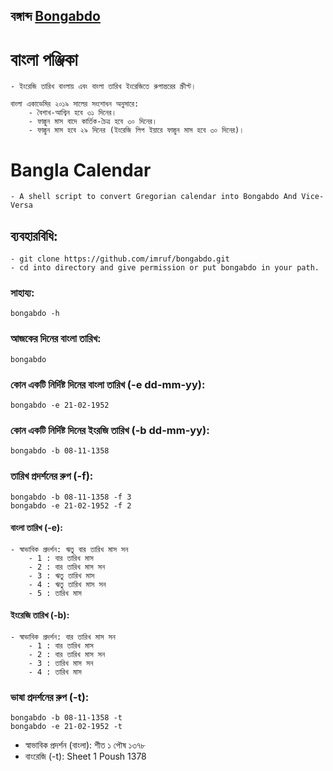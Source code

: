 বঙ্গাব্দ  [Bongabdo](https://github.com/imruf/bongabdo.git)
------


# বাংলা পঞ্জিকা
	- ইংরেজি তারিখ বাংলায় এবং বাংলা তারিখ ইংরেজিতে রুপান্তরের স্ক্রীপ্ট।
	
	বাংলা একাডেমির ২০১৯ সালের সংশোধন অনুসারে:
		- বৈশাখ-আশ্বিন হবে ৩১ দিনের।
		- ফাল্গুন মাস বাদে কার্তিক-চৈত্র হবে ৩০ দিনের।
		- ফাল্গুন মাস হবে ২৯ দিনের (ইংরেজি লিপ ইয়ারে ফাল্গুন মাস হবে ৩০ দিনের)।
	
# Bangla Calendar
    - A shell script to convert Gregorian calendar into Bongabdo And Vice-Versa

## ব্যবহারবিধি:
	- git clone https://github.com/imruf/bongabdo.git
	- cd into directory and give permission or put bongabdo in your path.

### সাহায্য:
```
bongabdo -h
```

### আজকের দিনের বাংলা তারিখ:
```
bongabdo
```

### কোন একটি নির্দিষ্ট দিনের বাংলা তারিখ (-e dd-mm-yy):
```
bongabdo -e 21-02-1952
```

### কোন একটি নির্দিষ্ট দিনের ইংরজি তারিখ (-b dd-mm-yy):
```
bongabdo -b 08-11-1358
```

### তারিখ প্রদর্শনের রুপ (-f):
```
bongabdo -b 08-11-1358 -f 3
bongabdo -e 21-02-1952 -f 2
```
#### বাংলা তারিখ (-e):
	- স্বাভাবিক প্রদর্শন: ঋতু বার তারিখ মাস সন
    	- 1 : বার তারিখ মাস
    	- 2 : বার তারিখ মাস সন
    	- 3 : ঋতু তারিখ মাস
    	- 4 : ঋতু তারিখ মাস সন
		- 5 : তারিখ মাস

#### ইংরেজি তারিখ (-b):
	- স্বাভাবিক প্রদর্শন: বার তারিখ মাস সন
    	- 1 : বার তারিখ মাস
    	- 2 : বার তারিখ মাস সন
    	- 3 : তারিখ মাস সন
    	- 4 : তারিখ মাস

### ভাষা প্রদর্শনের রুপ (-t):
```
bongabdo -b 08-11-1358 -t
bongabdo -e 21-02-1952 -t
```
- স্বাভাবিক প্রদর্শন (বাংলা): শীত ১ পৌষ ১৩৭৮
- বাংরেজি (-t): Sheet 1 Poush 1378